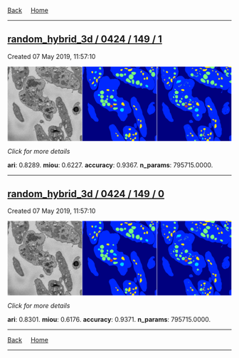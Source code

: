 
[Back](..)&nbsp;&nbsp;&nbsp;&nbsp;&nbsp;[Home](https://leapmanlab.github.io/snapshots)

---

<div class="summary"><a href="1"><h2>random_hybrid_3d / 0424 / 149 / 1</h2></a><p>Created 07 May 2019, 11:57:10
</p><a href="1"><img src="1/media/summary.png" align="center"></a><p>
<i>Click for more details</i>
</p></div>

**ari**: 0.8289. **miou**: 0.6227. **accuracy**: 0.9367. **n_params**: 795715.0000. 

---

<div class="summary"><a href="0"><h2>random_hybrid_3d / 0424 / 149 / 0</h2></a><p>Created 07 May 2019, 11:57:10
</p><a href="0"><img src="0/media/summary.png" align="center"></a><p>
<i>Click for more details</i>
</p></div>

**ari**: 0.8301. **miou**: 0.6176. **accuracy**: 0.9371. **n_params**: 795715.0000. 

---

[Back](..)&nbsp;&nbsp;&nbsp;&nbsp;&nbsp;[Home](https://leapmanlab.github.io/snapshots)

---